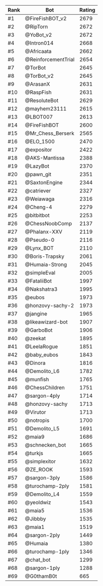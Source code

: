 Rank|Bot|Rating
---|---|---
#1|@FireFishBOT_v2|2679
#2|@RipTorn|2672
#3|@YoBot_v2|2672
#4|@Intron014|2668
#5|@Africaata|2662
#6|@ReinforcementTrial|2654
#7|@TorBot|2645
#8|@TorBot_v2|2645
#9|@ArasanX|2631
#10|@RaspFish|2631
#11|@ResoluteBot|2629
#12|@mayhem23111|2615
#13|@LBOT007|2613
#14|@FireFishBOT|2600
#15|@Mr_Chess_Berserk|2565
#16|@ELO_1500|2470
#17|@expositor|2422
#18|@AKS-Mantissa|2388
#19|@LazyBot|2370
#20|@pawn_git|2351
#21|@SaxtonEngine|2344
#22|@catriever|2327
#23|@Weiawaga|2316
#24|@Cheng-4|2279
#25|@bitbitbot|2253
#26|@ChessNoobComp|2137
#27|@Phalanx-XXV|2119
#28|@Pseudo-0|2116
#29|@Lynx_BOT|2110
#30|@Boris-Trapsky|2061
#31|@Humaia-Strong|2045
#32|@simpleEval|2005
#33|@FataliiBot|1997
#34|@Nakshatra3|1995
#35|@eubos|1973
#36|@honzovy-sachy-2|1973
#37|@jangine|1965
#38|@likeawizard-bot|1907
#39|@GarboBot|1906
#40|@zeekat|1895
#41|@LeelaRogue|1851
#42|@baby_eubos|1843
#43|@Dinora|1816
#44|@Demolito_L6|1782
#45|@munfish|1765
#46|@ChessChildren|1751
#47|@sargon-4ply|1714
#48|@honzovy-sachy|1713
#49|@Virutor|1713
#50|@notropis|1700
#51|@Demolito_L5|1691
#52|@maia9|1686
#53|@schnecken_bot|1665
#54|@turkjs|1665
#55|@simplexitor|1632
#56|@ZE_ROOK|1593
#57|@sargon-3ply|1586
#58|@turochamp-2ply|1581
#59|@Demolito_L4|1559
#60|@yeoldwiz|1543
#61|@maia5|1536
#62|@Jibbby|1535
#63|@maia1|1519
#64|@sargon-2ply|1449
#65|@Humaia|1380
#66|@turochamp-1ply|1346
#67|@chat_bot|1299
#68|@sargon-1ply|1288
#69|@G0thamB0t|665
